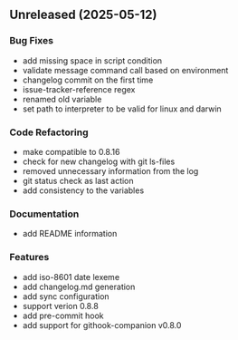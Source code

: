 
<a name="Unreleased"></a>
## Unreleased (2025-05-12)

### Bug Fixes

* add missing space in script condition
* validate message command call based on environment
* changelog commit on the first time
* issue-tracker-reference regex
* renamed old variable
* set path to interpreter to be valid for linux and darwin

### Code Refactoring

* make compatible to 0.8.16
* check for new changelog with git ls-files
* removed unnecessary information from the log
* git status check as last action
* add consistency to the variables

### Documentation

* add README information

### Features

* add iso-8601 date lexeme
* add changelog.md generation
* add sync configuration
* support verion 0.8.8
* add pre-commit hook
* add support for githook-companion v0.8.0

